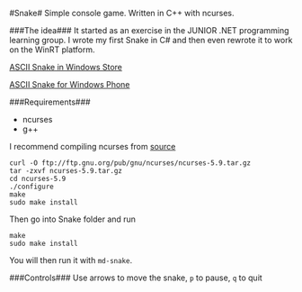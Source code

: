 #Snake#
Simple console game. Written in C++ with ncurses.

###The idea###
It started as an exercise in the JUNIOR .NET programming learning group.
I wrote my first Snake in C# and then even rewrote it to work on the WinRT platform.

[ASCII Snake in Windows Store](http://apps.microsoft.com/windows/en-us/app/ascii-snake/6003a256-6452-9b52-ea3b0b1d102c)

[ASCII Snake for Windows Phone](http://www.windowsphone.com/en-us/store/app/ascii-snake/6bdda75f-f752-43e1-d053748a5b76)

###Requirements###
* ncurses
* g++

I recommend compiling ncurses from [source](ftp://ftp.gnu.org/pub/gnu/ncurses/)

	curl -O ftp://ftp.gnu.org/pub/gnu/ncurses/ncurses-5.9.tar.gz
	tar -zxvf ncurses-5.9.tar.gz
	cd ncurses-5.9
	./configure
	make
	sudo make install

Then go into Snake folder and run

	make
	sudo make install

You will then run it with `md-snake`.

###Controls###
Use arrows to move the snake, `p` to pause, `q` to quit

